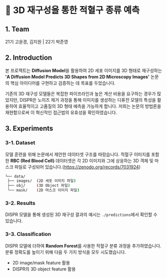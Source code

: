 # 🔬 3D 재구성을 통한 적혈구 종류 예측

## 1. Team
21기 고윤경, 김지원 | 22기 박준영

## 2. Introduction

본 프로젝트는 **Diffusion Model**을 활용하여 2D 세포 이미지를 3D 형태로 재구성하는 **'A Diffusion Model Predicts 3D Shapes from 2D Microscopy Images'** 논문의 핵심 아이디어를 구현하고 검증하는 데 목표를 두었습니다.

기존의 3D 재구성 모델들은 복잡한 파이프라인과 높은 계산 비용을 요구하는 경우가 많았지만, DISPR은 노이즈 제거 과정을 통해 이미지를 생성하는 디퓨전 모델의 특성을 활용하여 효율적이고 고품질의 3D 형태 예측을 가능하게 합니다. 저희는 논문의 방법론을 재현함으로써 이 혁신적인 접근법의 유효성을 확인하였습니다.

## 3. Experiments

### 3-1. Dataset

모델 훈련을 위해 논문에서 제안한 데이터셋 구조를 따랐습니다. 적혈구 이미지를 포함한 **RBC (Red Blood Cell)** 데이터셋은 각 2D 이미지와 그에 상응하는 3D 객체 및 마스크 파일로 구성되어 있습니다.(https://zenodo.org/records/7031924)

```bash
└── data/
 ├── images/  (2D 세포 이미지 파일)
 ├── obj/     (3D Object 파일)
 └── mask/    (2D 마스크 이미지 파일)
```
### 3-2. Results

DISPR 모델을 통해 생성된 3D 재구성 결과의 예시는 `./predictions`에서 확인할 수 있습니다.

### 3-3. Classification

DISPR 모델에 더하여 **Random Forest**를 사용한 적혈구 분류 과정을 추가하였습니다. 분류 정확도를 높이기 위해 다음 두 가지 방식을 모두 시도했습니다.
- 2D image/mask feature 활용
- DISPR의 3D object feature 활용
